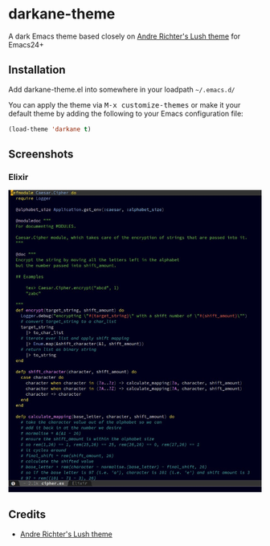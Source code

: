 # darkane-theme
A dark Emacs theme based closely on [Andre Richter's Lush theme](https://github.com/andre-richter/emacs-lush-theme) for Emacs24+

## Installation

Add darkane-theme.el into somewhere in your loadpath `~/.emacs.d/`

You can apply the theme via <kbd>M-x customize-themes</kbd> or make it your default theme by adding the following to your Emacs configuration file:

```el
(load-theme 'darkane t)
```

## Screenshots

### Elixir
![Screenshot](screenshots/elixir-ss.jpeg)

## Credits

* [Andre Richter's Lush theme](https://github.com/andre-richter/emacs-lush-theme)
